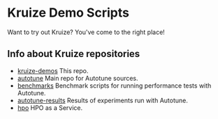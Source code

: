 # Kruize Demo Scripts

Want to try out Kruize? You've come to the right place!

## Info about Kruize repositories

- [kruize-demos](https://github.com/kruize/kruize-demos)
  This repo.
- [autotune](https://github.com/kruize/autotune)
  Main repo for Autotune sources.
- [benchmarks](https://github.com/kruize/benchmarks)
  Benchmark scripts for running performance tests with Autotune.
- [autotune-results](https://github.com/kruize/autotune-results)
  Results of experiments run with Autotune.
- [hpo](https://github.com/kruize/hpo)
  HPO as a Service.
